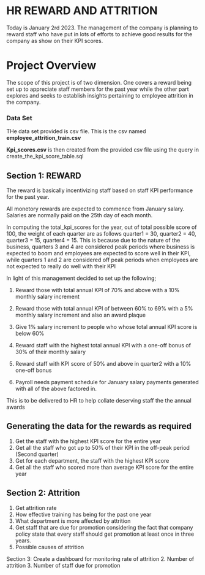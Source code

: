 # HR REWARD AND ATTRITION
Today is January 2rd 2023. The management of the company is planning to reward staff who have put in lots of efforts to achieve good results for the company as show on their KPI scores.

# Project Overview
The scope of this project is of two dimension. One covers a reward being set up to appreciate staff members for the past year while the other part explores and seeks to establish insights pertaining to employee attrition in the company.

### Data Set
THe data set provided is csv file. This is the csv named **employee_attrition_train.csv**

**Kpi_scores.csv** is then created from the provided csv file using the query in create_the_kpi_score_table.sql

## Section 1: REWARD
The reward is basically incentivizing staff based on staff KPI performance for the past year. 

All monetory rewards are expected to commence from January salary. Salaries are normally paid on the 25th day of each month.

In computing the total_kpi_scores for the year, out of total possible score of 100, the weight of each quarter are as follows
quarter1 = 30, quarter2 = 40, quarter3 = 15, quarter4 = 15. This is because due to the nature of the business, quarters 3 and 4 are considered peak periods where business is expected to boom and employees are expected to score well in their KPI, while quarters 1 and 2 are  considered off peak periods when employees are not expected to really do well with their KPI

In light of this management decided to set up the following;

1. Reward those with total annual KPI of 70% and above with a 10% monthly salary increment

2. Reward those with total annual KPI of between 60% to 69% with a 5% monthly salary increment and also an award plaque

3. Give 1% salary increment to people who whose total annual KPI score is below 60%

4. Reward staff with the highest total annual KPI with a one-off bonus of 30% of their monthly salary

5. Reward staff with KPI score of 50% and above in quarter2 with a 10% one-off bonus

6. Payroll needs payment schedule for January salary payments generated with all of the above factored in.

This is to be delivered to HR to help collate deserving staff the the annual awards

## Generating the data for the rewards as required
1. Get the staff with the highest KPI score for the entire year
2. Get all the staff who got up to 50% of their KPI in the off-peak period (Second quarter)
3. Get for each department, the staff with the highest KPI score
4. Get all the staff who scored more than average KPI score for the entire year

## Section 2: Attrition
1. Get attrition rate
2. How effective training has being for the past one year
3. What department is more affected by attrition
4. Get staff that are due for promotion considering the fact that company policy state that every staff should get promotion at least once in three years.
5. Possible causes of attrition


Section 3:
Create a dashboard for monitoring rate of attrition
2. Number of attrition
3. Number of staff due for promotion
